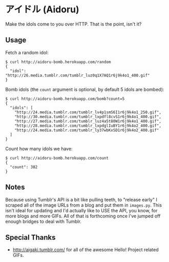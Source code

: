 # アイドル (Aidoru)

Make the idols come to you over HTTP. That is the point, isn't it?

## Usage

Fetch a random idol:

    $ curl http://aidoru-bomb.herokuapp.com/random
    {
      "idol": "http://26.media.tumblr.com/tumblr_luz0q1X7AQ1r6j9k4o1_400.gif"
    }

Bomb idols (the `count` argument is optional, by default 5 idols are bombed):

    $ curl http://aidoru-bomb.herokuapp.com/bomb?count=5
    {
      "idols": [
        "http://24.media.tumblr.com/tumblr_lv4p1smS6I1r6j9k4o1_250.gif",
        "http://30.media.tumblr.com/tumblr_lxpdfl8cvS1r6j9k4o1_400.gif",
        "http://27.media.tumblr.com/tumblr_luz4a5t80W1r6j9k4o1_400.gif",
        "http://28.media.tumblr.com/tumblr_lxpdglIuBY1r6j9k4o2_400.gif",
        "http://24.media.tumblr.com/tumblr_ly37wbKxSD1r6j9k4o2_400.gif"
      ]
    }

Count how many idols we have:

    $ curl http://aidoru-bomb.herokuapp.com/count
    {
      "count": 382
    }

## Notes

Because using Tumblr's API is a bit like pulling teeth, to "release early" I
scraped all of the image URLs from a blog and put them in `images.py`. This
isn't ideal for updating and I'd actually like to USE the API, you know, for
more blogs and more GIFs. All of that is forthcoming once I've jumped off
enough bridges to deal with Tumblr.

## Special Thanks

* http://aigaki.tumblr.com/ for all of the awesome Hello! Project related GIFs.
